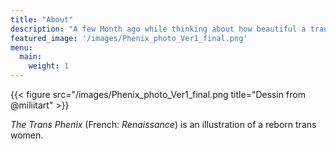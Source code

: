```yaml
---
title: "About"
description: "A few Month ago while thinking about how beautiful a trans women body is."
featured_image: '/images/Phenix_photo_Ver1_final.png'
menu:
  main:
    weight: 1
---
```

{{< figure src="/images/Phenix_photo_Ver1_final.png title="Dessin from @miliitart" >}}

_The Trans Phenix_ (French: _Renaissance_) is an illustration of a reborn trans women. 
